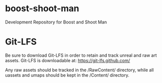 # boost-shoot-man
Development Repository for Boost and Shoot Man

# Git-LFS
Be sure to download Git-LFS in order to retain and track unreal and raw art assets. Git-LFS is downloadable at:
https://git-lfs.github.com/

Any raw assets should be tracked in the /RawContent/ directory, while all uassets and umaps should be kept in the /Content/ directory. 
